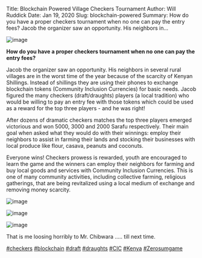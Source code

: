 Title: Blockchain Powered Village Checkers Tournament
Author: Will Ruddick
Date: Jan 19, 2020
Slug: blockchain-powered
Summary: How do you have a proper checkers tournament when no one can pay the entry fees? Jacob the organizer saw an opportunity. His neighbors in...

![image](/images/blog/blockchain-powered1.webp)

**How do you have a proper checkers tournament when no one can pay the
entry fees?**

Jacob the organizer saw an opportunity. His neighbors in several rural
villages are in the worst time of the year because of the scarcity of
Kenyan Shillings. Instead of shillings they are using their phones to
exchange blockchain tokens (Community Inclusion Currencies) for basic
needs. Jacob figured the many checkers (draft/draughts) players (a local
tradition) who would be willing to pay an entry fee with those tokens
which could be used as a reward for the top three players - and he was
right!

After dozens of dramatic checkers matches the top three players emerged
victorious and won 5000, 3000 and 2000 Sarafu respectively. Their main
goal when asked what they would do with their winnings: employ their
neighbors to assist in farming their lands and stocking their businesses
with local produce like flour, casava, peanuts and coconuts.

Everyone wins! Checkers prowess is rewarded, youth are encouraged to
learn the game and the winners can employ their neighbors for farming
and buy local goods and services with Community Inclusion Currencies.
This is one of many community activities, including collective farming,
religious gatherings, that are being revitalized using a local medium of
exchange and removing money scarcity.

![image](/images/blog/blockchain-powered51.webp)

![image](/images/blog/blockchain-powered68.webp)

![image](/images/blog/blockchain-powered79.webp)

That is me loosing horribly to Mr. Chibwara ..... till next time.

[#checkers](https://www.grassrootseconomics.org/blog/hashtags/checkers)
[#blockchain](https://www.grassrootseconomics.org/blog/hashtags/blockchain)
[#draft](https://www.grassrootseconomics.org/blog/hashtags/draft)
[#draughts](https://www.grassrootseconomics.org/blog/hashtags/draughts)
[#CIC](https://www.grassrootseconomics.org/blog/hashtags/CIC)
[#Kenya](https://www.grassrootseconomics.org/blog/hashtags/Kenya)
[#Zerosumgame](https://www.grassrootseconomics.org/blog/hashtags/Zerosumgame)
